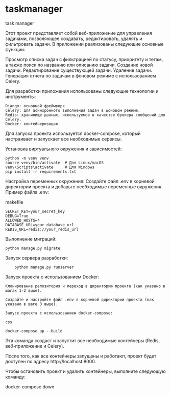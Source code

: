 # taskmanager
task manager

Этот проект представляет собой веб-приложение для управления задачами, позволяющее создавать, редактировать, удалять и фильтровать задачи. В приложении реализованы следующие основные функции:

Просмотр списка задач с фильтрацией по статусу, приоритету и тегам, а также поиск по названию или описанию задачи.
    Создание новой задачи.
    Редактирование существующей задачи.
    Удаление задачи.
    Генерация отчета по задачам в фоновом режиме с использованием Celery.

Для разработки приложения использованы следующие технологии и инструменты:

    Django: основной фреймворк
    Celery: для асинхронного выполнения задач в фоновом режиме.
    Redis: хранилище данных, используемое в качестве брокера сообщений для Celery.
    Docker: контейнеризация

Для запуска проекта используется docker-compose, который настраивает и запускает все необходимые сервисы.


Установка виртуального окружения и зависимостей:


```
python -m venv venv
source venv/bin/activate  # Для Linux/macOS
venv\Scripts\activate     # Для Windows
pip install -r requirements.txt

```
Настройка переменных окружения:
Создайте файл .env в корневой директории проекта и добавьте необходимые переменные окружения. Пример файла .env:

makefile

```
SECRET_KEY=your_secret_key
DEBUG=True
ALLOWED_HOSTS=*
DATABASE_URL=your_database_url
REDIS_URL=redis://your_redis_url

```
Выполнение миграций:

```
python manage.py migrate

```
Запуск сервера разработки:

```
    python manage.py runserver

```
Запуск проекта с использованием Docker:

    Клонирование репозитория и переход в директорию проекта (как указано в шагах 1-2 выше).

    Создайте и настройте файл .env в корневой директории проекта (как указано в шаге 3 выше).

    Запуск проекта с использованием docker-compose:

    css

```
docker-compose up --build

```
Эта команда создаст и запустит все необходимые контейнеры (Redis, веб-приложение и Celery).

После того, как все контейнеры запущены и работают, проект будет доступен по адресу http://localhost:8000.

Чтобы остановить проект и удалить контейнеры, выполните следующую команду:


docker-compose down

